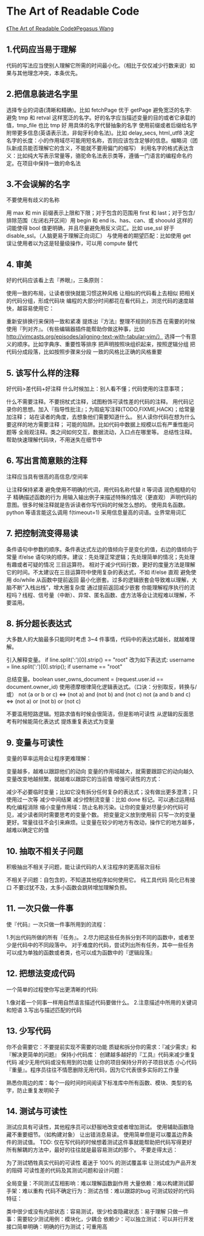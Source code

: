 # The Art of Readable Code

[《The Art of Readable Code》Pegasus Wang](https://zhuanlan.zhihu.com/p/28334375)

## 1.代码应当易于理解

代码的写法应当使别人理解它所需的时间最小化。（相比于仅仅减少行数来说）如果与其他理念冲突，本条优先。

## 2.把信息装进名字里

选择专业的词语(清晰和精确)。比如 fetchPage 优于 getPage
避免宽泛的名字: 避免 tmp 和 retval 这样宽泛的名字。好的名字应当描述变量的目的或者它承载的值，tmp_file 也比 tmp 好
用具体的名字代替抽象的名字
使用前缀或者后缀给名字附带更多信息(英语表示法，非匈牙利命名法)。比如 delay_secs, html_utf8
决定名字的长度：小的作用域尽可能用短名称，否则应该包含足够的信息。缩略词（团队新成员能否理解它的含义，不能就不要用偏门的缩写）
利用名字的格式表达含义：比如纯大写表示常量等，骆驼命名法表示类等，遵循一门语言的编程命名约定。在项目中保持一致的命名法

## 3.不会误解的名字

不要使用有歧义的名称

用 max 和 min 前缀表示上限和下限；对于包含的范围用 first 和 last；对于包含/排除范围（左闭右开区间）用 begin 和 end
is、has、can、或 shoould 这样的词能使得 bool 值更明确，并且尽量避免用反义词汇。比如 use_ssl 好于 disable_ssl。（人脑更易于理解正向词汇）
与使用者的期望匹配：比如使用 get 误让使用者以为这是轻量级操作，可以用 compute 替代

## 4. 审美

好的代码应该看上去『养眼』，三条原则：

使用一致的布局，让读者很快就能习惯这种风格
让相似的代码看上去相似
把相关的代码分组，形成代码块
编程的大部分时间都花在看代码上，浏览代码的速度越快，越容易使用它：

重新安排换行来保持一致和紧凑
提炼出『方法』整理不规则的东西
在需要的时候使用『列对齐』。（有些编辑器插件能帮助你做这种事，比如 http://vimcasts.org/episodes/aligning-text-with-tabular-vim/）
选择一个有意义的顺序。比如字典序、重要性等排序
把声明按照块组织起来，按照逻辑分组
把代码分成段落，比如按照步骤来分段
一致的风格比正确的风格重要

## 5. 该写什么样的注释

好代码>差代码+好注释
什么时候加上：别人看不懂；代码使用的注意事项；

什么不需要注释。不要拐杖式注释，试图粉饰可读性差的代码的注释。
用代码记录你的思想。加入『指导性批注』；为瑕疵写注释(TODO,FIXME,HACK)；给常量加注释；
站在读者的角度，去想象他们需要知道什么。
别人读你代码在想为什么要这样的地方需要注释；
可能的陷阱。比如代码中数据上规模以后有严重性能问题等
全局观注释。类之间如何交互，数据流动，入口点在哪里等。
总结性注释。帮助快速理解代码块，不用迷失在细节中

## 6. 写出言简意赅的注释

注释应当具有很高的高信息/空间率

让注释保持紧凑
避免使用不明确的代词，用代码名称代替 it 等词语
润色粗糙的句子
精确描述函数的行为
用输入输出例子来描述特殊的情况（更直观）
声明代码的意图。很多时候注释就是告诉读者你写代码的时候怎么想的。
使用具名函数。python 等语言能这么调用 f(timeout=1)
采用信息量高的词语。业界常用词汇

## 7. 把控制流变得易读

条件语句中参数的顺序。条件表达式左边的值倾向于是变化的值，右边的值倾向于常量
if/else 语句块的顺序。建议：先处理正常逻辑；先处理简单的情况；先处理有趣或者可疑的情况
三目运算符。 相对于减少代码行数，更好的度量方法是理解它的时间。不太建议在三目运算符中使用复杂的表达式，不如 if/else 直观
避免使用 do/while
从函数中提前返回
最小化嵌套。过多的逻辑嵌套会导致难以理解，大脑不断”入栈出栈”，增大圈复杂度
通过提前返回减少嵌套
你能理解程序执行的流程吗？线程、信号量（中断）、异常、匿名函数、虚方法等会让流程难以理解，不要滥用。

## 8. 拆分超长表达式

大多数人的大脑最多只能同时考虑 3~4 件事情，代码中的表达式越长，就越难理解。

引入解释变量。
if line.split(':')[0].strip() == "root" 改为如下表达式:
username = line.split(':')[0].strip(); if username == "root"

总结变量。boolean user_owns_document = (request.user.id == document.owner_id)
使用德摩根律简化逻辑表达式。（口诀：分别取反，转换与/或）
not (a or b or c) <=> (not a) and (not b) and (not c)
not (a and b and c) <=> (not a) or (not b) or (not c)

不要滥用短路逻辑。短路求值有时候会很简洁，但是影响可读性
从逻辑的反面思考有时候能简化表达式
提炼重复表达式为变量

## 9. 变量与可读性

变量的草率运用会让程序更难理解：

变量越多，越难以跟踪他们的动向
变量的作用域越大，就需要跟踪它的动向越久
变量改变地越频繁，就越难以跟踪它的当前值
增强可读性的方式：

减少不必要临时变量；比如它没有拆分任何复杂的表达式；没有做出更多澄清；只使用过一次等
减少中间结果
减少控制流变量：比如 done 标记。可以通过运用结构化编程消除
缩小变量作用域：防止名称污染。让你的变量对尽量少的代码可见，减少读者同时需要思考的变量个数。
把变量定义放到使用前
只写一次的变量更好。常量往往不会引来麻烦。让变量在较少的地方有改动，操作它的地方越多，越难以确定它的值

## 10. 抽取不相关子问题

积极抽出不相关子问题，能让读代码的人关注程序的更高层次目标

不相关子问题：自包含的，不知道其他程序如何使用它。
纯工具代码
简化已有接口
不要过犹不及，太多小函数会跳转增加理解负担。

## 11. 一次只做一件事

使『代码』一次只做一件事所用到的流程：

1.列出代码所做的所有『任务』。
2.尽力把这些任务拆分到不同的函数中，或者至少是代码中的不同段落中。
对于难度的代码，尝试列出所有任务，其中一些任务可以成为单独的函数或者类，也可以成为函数中的『逻辑段落』

## 12. 把想法变成代码

一个简单的过程使你写出更清晰的代码:

1.像对着一个同事一样用自然语言描述代码要做什么。
2.注意描述中所用的关键词和短语
3.写出与描述匹配的代码

## 13. 少写代码

你不会需要它：不要提前实现不需要的功能
质疑和拆分你的需求：『减少需求』和『解决更简单的问题』
保持小代码库：
创建越多越好的『工具』代码来减少重复代码
减少无用代码或没有用到的功能
让你的项目保持分开的子项目状态
小心代码『重量』。程序员往往不情愿删除无用代码，因为它代表很多实际的工作量

熟悉你周边的库：每个一段时间时间阅读下标准库中所有函数、模块、类型的名字，防止重复发明轮子

## 14. 测试与可读性

测试应具有可读性，其他程序员可以舒服地改变或者增加测试。
使用辅助函数隐藏不重要细节。（如构建对象）
让出错消息易读。
使用简单但是可以覆盖边界条件的测试值。
TDD: 仅在写代码的时候想着测试这件事就能帮助把代码写得更好
所有解耦的方法中，最好的往往就是最容易测试的那个。
不要走得太远：

为了测试牺牲真实代码的可读性
着迷于 100% 的测试覆盖率
让测试成为产品开发的阻碍
可读性差的代码及其测试问题和设计问题：

全局变量：不同测试互相影响：难以理解函数副作用
大量依赖：难以构建测试脚手架：难以重构
代码不确定行为：测试古怪：难以跟踪的bug
可测试较好的代码特征：

类中很少或没有内部状态：容易测试，很少检查隐藏状态：易于理解
只做一件事：需要较少测试用例：模块化，少耦合
依赖少：可以独立测试：可以并行开发
接口简单明确：明确的行为测试；可重用高
